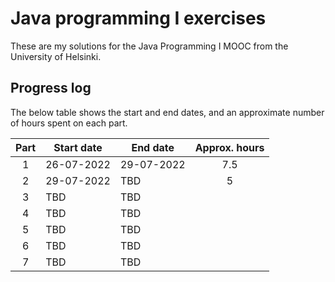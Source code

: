 # Java programming I exercises

These are my solutions for the Java Programming I MOOC from the University of
Helsinki.

## Progress log

The below table shows the start and end dates, and an approximate number of 
hours spent on each part.

| Part | Start date | End date | Approx. hours |
|:----:|------------|----------|:-------------:|
| 1    | 26-07-2022 |29-07-2022| 7.5           |
| 2    | 29-07-2022 |  TBD     | 5             |
| 3    | TBD        |  TBD     |               |
| 4    | TBD        |  TBD     |               |
| 5    | TBD        |  TBD     |               |
| 6    | TBD        |  TBD     |               |
| 7    | TBD        |  TBD     |               |